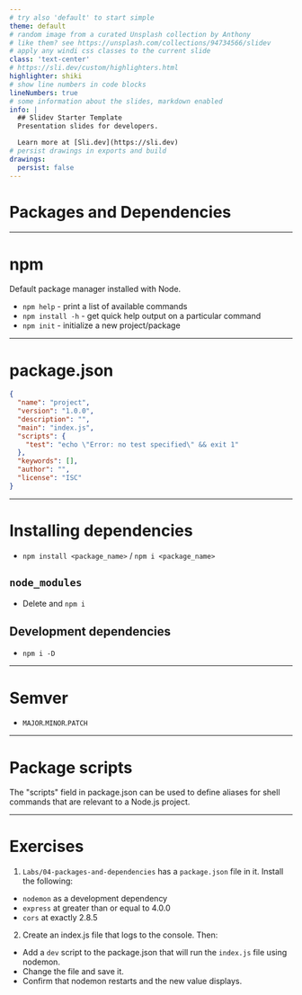 ```yaml
---
# try also 'default' to start simple
theme: default
# random image from a curated Unsplash collection by Anthony
# like them? see https://unsplash.com/collections/94734566/slidev
# apply any windi css classes to the current slide
class: 'text-center'
# https://sli.dev/custom/highlighters.html
highlighter: shiki
# show line numbers in code blocks
lineNumbers: true
# some information about the slides, markdown enabled
info: |
  ## Slidev Starter Template
  Presentation slides for developers.

  Learn more at [Sli.dev](https://sli.dev)
# persist drawings in exports and build
drawings:
  persist: false
---
```


# Packages and Dependencies

---

# npm 

Default package manager installed with Node. 

- `npm help` - print a list of available commands
- `npm install -h` - get quick help output on a particular command
- `npm init` - initialize a new project/package

---

# package.json

```json {all|2|3|4|5|6-8|9|10|11|all}
{
  "name": "project",
  "version": "1.0.0",
  "description": "",
  "main": "index.js",
  "scripts": {
    "test": "echo \"Error: no test specified\" && exit 1"
  },
  "keywords": [],
  "author": "",
  "license": "ISC"
}
```

---

# Installing dependencies

- `npm install <package_name>` / `npm i <package_name>`
## `node_modules`
- Delete and `npm i`
## Development dependencies
- `npm i -D`

---

# Semver

- `MAJOR`.`MINOR`.`PATCH`

--- 

# Package scripts

The "scripts" field in package.json can be used to define aliases for shell commands that are relevant to a Node.js project.

---

# Exercises

1. `Labs/04-packages-and-dependencies` has a `package.json` file in it. Install the following:
- `nodemon` as a development dependency
- `express` at greater than or equal to 4.0.0
- `cors` at exactly 2.8.5

2. Create an index.js file that logs to the console. Then:
- Add a `dev` script to the package.json that will run the `index.js` file using nodemon. 
- Change the file and save it. 
- Confirm that nodemon restarts and the new value displays.




